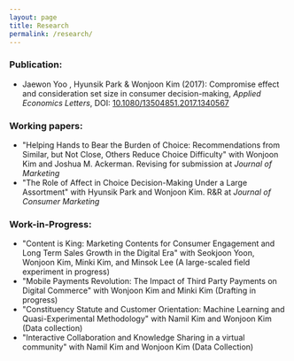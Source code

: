 ```yaml
---
layout: page
title: Research
permalink: /research/
---
```


### Publication:
* Jaewon Yoo , Hyunsik Park & Wonjoon Kim (2017): Compromise effect and consideration set size in consumer decision-making, _Applied Economics Letters_, DOI: [10.1080/13504851.2017.1340567](http://www.tandfonline.com/eprint/V8pJpbkifrmSYGffu7CQ/full)

### Working papers:
* "Helping Hands to Bear the Burden of Choice: Recommendations from Similar, but Not Close, Others Reduce Choice Difficulty" with Wonjoon Kim and Joshua M. Ackerman. Revising for submission at _Journal of Marketing_
* "The Role of Affect in Choice Decision-Making Under a Large Assortment" with Hyunsik Park and Wonjoon Kim. R&R at _Journal of Consumer Marketing_

### Work-in-Progress:
* "Content is King: Marketing Contents for Consumer Engagement and Long Term Sales Growth in the Digital Era" with Seokjoon Yoon, Wonjoon Kim, Minki Kim, and Minsok Lee (A large-scaled field experiment in progress)
* "Mobile Payments Revolution: The Impact of Third Party Payments on Digital Commerce" with Wonjoon Kim and Minki Kim (Drafting in progress)
* "Constituency Statute and Customer Orientation: Machine Learning and Quasi-Experimental Methodology" with Namil Kim and Wonjoon Kim (Data collection)
* "Interactive Collaboration and Knowledge Sharing in a virtual community" with Namil Kim and Wonjoon Kim (Data Collection)
